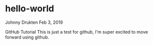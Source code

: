 # hello-world

Johnny Drukten
Feb 3, 2019

GitHub Tutorial
This is just a test for github, I'm super excited to move forward using github.
